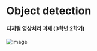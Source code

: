 # Object detection

#### 디지털 영상처리 과제 (3학년 2학기)
![image](https://user-images.githubusercontent.com/59634669/124349589-bea2a780-dc2a-11eb-8af4-5a4828fcb835.png)
